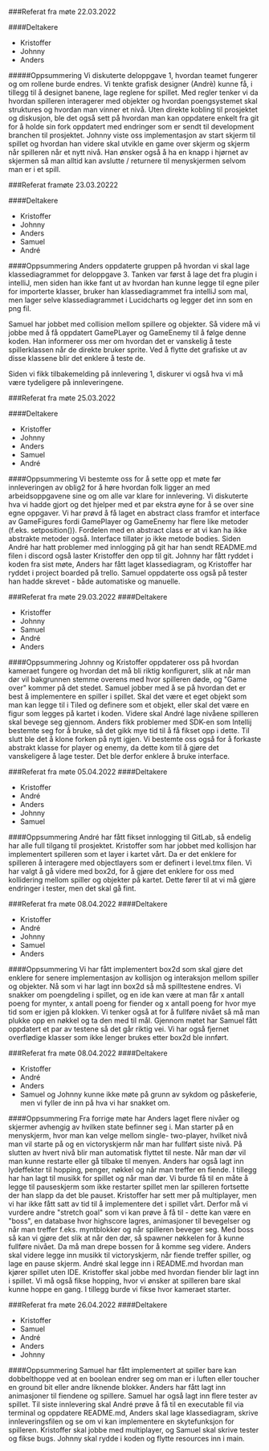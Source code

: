 ###Referat fra møte 22.03.2022

####Deltakere
- Kristoffer
- Johnny
- Anders

#####Oppsummering
Vi diskuterte deloppgave 1, hvordan teamet fungerer og om rollene burde endres. Vi tenkte grafisk designer (Andrè) kunne få, i tillegg til å designet banene, lage reglene for spillet. Med regler tenker vi da hvordan spilleren interagerer med objekter og hvordan poengsystemet skal struktures og hvordan man vinner et nivå.
Uten direkte kobling til prosjektet og diskusjon, ble det også sett på hvordan man kan oppdatere enkelt fra git for å holde sin fork oppdatert med endringer som er sendt til development branchen til prosjektet.
Johnny viste oss implementasjon av start skjerm til spillet og hvordan han videre skal utvikle en game over skjerm og skjerm når spilleren når et nytt nivå. Han ønsker også å ha en knapp i hjørnet av skjermen så man alltid kan avslutte / returnere til menyskjermen selvom man er i et spill.

###Referat framøte 23.03.20222

####Deltakere
- Kristoffer
- Johnny
- Anders
- Samuel
- André

####Oppsummering
Anders oppdaterte gruppen på hvordan vi skal lage klassediagrammet for
deloppgave 3. Tanken var først å lage det fra plugin i intelliJ, men
siden han ikke fant ut av hvordan han kunne legge til egne piler for importerte
klasser, bruker han klassediagrammet fra intelliJ som mal, men lager selve
klassediagrammet i Lucidcharts og legger det inn som en png fil.

Samuel har jobbet med collision mellom spillere og objekter. Så videre må vi jobbe med
å få oppdatert  GamePLayer og GameEnemy til å følge denne koden.
Han informerer oss mer om hvordan det er vanskelig å teste spillerklassen når
de direkte bruker sprite. Ved å flytte det grafiske ut av disse klassene
blir det enklere å teste de.

Siden vi fikk tilbakemelding på innlevering 1, diskurer vi også hva vi må
være tydeligere på innleveringene.

###Referat fra møte 25.03.2022

####Deltakere
- Kristoffer
- Johnny
- Anders
- Samuel
- André

####Oppsummering
Vi bestemte oss for å sette opp et møte før innleveringen av oblig2 for å høre hvordan folk ligger an med arbeidsoppgavene sine
og om alle var klare for innlevering. Vi diskuterte hva vi hadde gjort og det hjelper med et par ekstra øyne for å se over
sine egne oppgaver. Vi har prøvd å få laget en abstract class framfor et interface av GameFigures fordi GamePlayer og GameEnemy
har flere like metoder (f.eks. setposition()). Fordelen med en abstract class er at vi kan ha ikke abstrakte metoder også. Interface tillater
jo ikke metode bodies.
Siden André har hatt problemer med innlogging på git har han sendt README.md filen i discord også laster Kristoffer den opp til git.
Johnny har fått ryddet i koden fra sist møte, Anders har fått laget klassediagram, og Kristoffer har ryddet i project boarded på trello.
Samuel oppdaterte oss også på tester han hadde skrevet - både automatiske og manuelle.

###Referat fra møte 29.03.2022
####Deltakere
- Kristoffer
- Johnny
- Samuel
- André
- Anders

####Oppsummering
Johnny og Kristoffer oppdaterer oss på hvordan kameraet fungere og hvordan det må bli riktig konfigurert, slik at når man dør vil bakgrunnen stemme
overens med hvor spilleren døde, og "Game over" kommer på det stedet.
Samuel jobber med å se på hvordan det er best å implementere en spiller i spillet. Skal det være
et eget objekt som man kan legge til i Tiled og definere som et objekt, eller skal det
være en figur som legges på kartet i koden. Videre skal André lage nivåene spilleren skal bevege seg gjennom.
Anders fikk problemer med SDK-en som Intellij bestemte seg for å bruke, så
det gikk mye tid til å få fikset opp i dette. Til slutt ble det å klone forken på nytt igjen.
Vi bestemte oss også for å forkaste abstrakt klasse for player og enemy, da dette
kom til å gjøre det vanskeligere å lage tester. Det ble derfor enklere å bruke interface.


###Referat fra møte 05.04.2022
####Deltakere
- Kristoffer
- André
- Anders
- Johnny
- Samuel

####Oppsummering
André har fått fikset innlogging til GitLab, så endelig har alle full tilgang til prosjektet.
Kristoffer som har jobbet med kollisjon har implementert
spilleren som et layer i kartet vårt. Da er det enklere for spilleren å interagere med objectlayers
som er definert i level.tmx filen. Vi har valgt å gå videre med box2d, for å gjøre
det enklere for oss med kollidering mellom spiller og objekter på kartet.
Dette fører til at vi må gjøre endringer i tester, men det skal gå fint.


###Referat fra møte 08.04.2022
####Deltakere
- Kristoffer
- André
- Johnny
- Samuel
- Anders

####Oppsummering
Vi har fått implementert box2d som skal gjøre det enklere for senere implementasjon av kollisjon og interaksjon mellom
spiller og objekter. Nå som vi har lagt inn box2d så må spilltestene endres.
Vi snakker om poengdeling i spillet, og en ide kan være at man får x antall poeng for mynter, x antall poeng for fiender
og x antall poeng for hvor mye tid som er igjen på klokken. Vi tenker også at for å fullføre nivået så 
må man plukke opp en nøkkel og ta den med til mål. 
Gjennom møtet har Samuel fått oppdatert et par av testene så det går riktig vei. Vi har også fjernet overflødige klasser
som ikke lenger brukes etter box2d ble innført.

###Referat fra møte 08.04.2022
####Deltakere
- Kristoffer
- André
- Anders
- Samuel og Johnny kunne ikke møte på grunn av sykdom og påskeferie, men vi fyller de inn på hva vi har snakket om.
  
####Oppsummering
Fra forrige møte har Anders laget flere nivåer og skjermer avhengig av hvilken state befinner seg i.
Man starter på en menyskjerm, hvor man kan velge mellom single- two-player, hvilket nivå man vil starte på
og en victoryskjerm når man har fullført siste nivå. På slutten av hvert nivå blir man automatisk flyttet til neste.
Når man dør vil man kunne restarte eller gå tilbake til menyen. Anders har også lagt inn lydeffekter til hopping, penger, nøkkel og
når man treffer en fiende. I tillegg har han lagt til musikk for spillet og når man dør.
Vi burde få til en måte å legge til pauseskjerm som ikke restarter spillet men lar spilleren fortsette der han slapp da det ble
pauset. Kristoffer har sett mer på multiplayer, men vi har ikke fått satt av tid til å implementere det i spillet vårt.
Derfor må vi vurdere andre "stretch goal" som vi kan prøve å få til - dette kan være en "boss", en database hvor highscore lagres, animasjoner til bevegelser og
når man treffer f.eks. myntblokker og når spilleren beveger seg. 
Med boss så kan vi gjøre det slik at når den dør, så spawner nøkkelen for å kunne fullføre nivået. Da må man drepe bossen for å komme seg videre.
Anders skal videre legge inn musikk til victoryskjerm, når fiende treffer spiller, og lage en pause skjerm.
André skal legge inn i README.md hvordan man kjører spillet uten IDE. Kristoffer skal jobbe med 
hvordan fiender blir lagt inn i spillet.
Vi må også fikse hopping, hvor vi ønsker at spilleren bare skal kunne hoppe en gang.
I tillegg burde vi fikse hvor kameraet starter.

###Referat fra møte 26.04.2022
####Deltakere
- Kristoffer
- Samuel
- André
- Anders
- Johnny

####Oppsummering
Samuel har fått implementert at spiller bare kan dobbelthoppe ved at en boolean endrer seg 
om man er i luften eller toucher en ground bit eller andre liknende blokker.
Anders har fått lagt inn animasjoner til fiendene og spillere. Samuel har
også lagt inn flere tester av spillet.
Til siste innlevering skal André prøve å få til en executable fil via terminal og oppdatere README.md, Anders skal lage klassediagram, skrive innleveringsfilen og
se om vi kan implementere en skytefunksjon for spilleren. Kristoffer skal jobbe med multiplayer, og Samuel
skal skrive tester og fikse bugs. Johnny skal rydde i koden og flytte resources inn i main.


